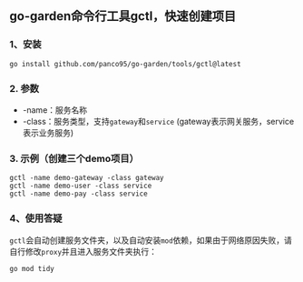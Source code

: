 ## go-garden命令行工具gctl，快速创建项目

### 1、安装

`go install github.com/panco95/go-garden/tools/gctl@latest`

### 2. 参数

* -name：服务名称
* -class：服务类型，支持`gateway`和`service` (gateway表示网关服务，service表示业务服务)

### 3. 示例（创建三个demo项目）
```shell
gctl -name demo-gateway -class gateway
gctl -name demo-user -class service
gctl -name demo-pay -class service
```

### 4、使用答疑

`gctl`会自动创建服务文件夹，以及自动安装`mod`依赖，如果由于网络原因失败，请自行修改`proxy`并且进入服务文件夹执行：

```
go mod tidy
```

